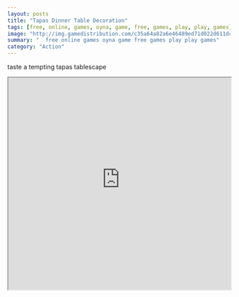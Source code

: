 ```yaml
---
layout: posts
title: "Tapas Dinner Table Decoration"
tags: [free, online, games, oyna, game, free, games, play, play, games]
image: "http://img.gamedistribution.com/c35a64a82a6e46489ed71d022d611dc9.jpg"
summary: "  free online games oyna game free games play play games"
category: "Action"
---
```


taste a tempting tapas tablescape

<iframe width="100%" height="480px;" src="http://flash.gamedistribution.com?game=c35a64a82a6e46489ed71d022d611dc9"></iframe>